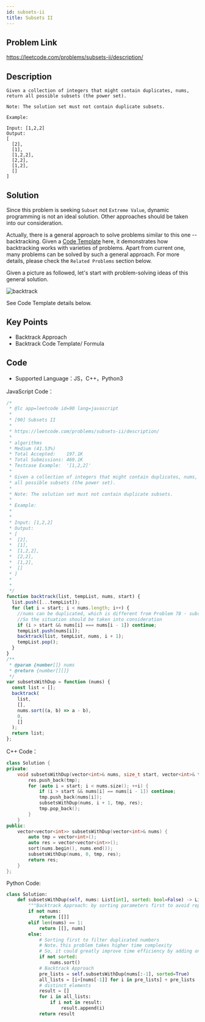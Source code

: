 ```yaml
---
id: subsets-ii
title: Subsets II
---
```


## Problem Link

https://leetcode.com/problems/subsets-ii/description/

## Description

```
Given a collection of integers that might contain duplicates, nums, return all possible subsets (the power set).

Note: The solution set must not contain duplicate subsets.

Example:

Input: [1,2,2]
Output:
[
  [2],
  [1],
  [1,2,2],
  [2,2],
  [1,2],
  []
]

```

## Solution

Since this problem is seeking `Subset` not `Extreme Value`, dynamic programming is not an ideal solution. Other approaches should be taken into our consideration.

Actually, there is a general approach to solve problems similar to this one -- backtracking. Given a [Code Template](<https://leetcode.com/problems/combination-sum/discuss/16502/A-general-approach-to-backtracking-questions-in-Java-(Subsets-Permutations-Combination-Sum-Palindrome-Partitioning)>) here, it demonstrates how backtracking works with varieties of problems. Apart from current one, many problems can be solved by such a general approach. For more details, please check the `Related Problems` section below.

Given a picture as followed, let's start with problem-solving ideas of this general solution.

![backtrack](https://tva1.sinaimg.cn/large/007S8ZIlly1ghlu843pcgj30n20nptas.jpg)

See Code Template details below.

## Key Points

- Backtrack Approach
- Backtrack Code Template/ Formula

## Code

- Supported Language：JS，C++，Python3

JavaScript Code：

```js
/*
 * @lc app=leetcode id=90 lang=javascript
 *
 * [90] Subsets II
 *
 * https://leetcode.com/problems/subsets-ii/description/
 *
 * algorithms
 * Medium (41.53%)
 * Total Accepted:    197.1K
 * Total Submissions: 469.1K
 * Testcase Example:  '[1,2,2]'
 *
 * Given a collection of integers that might contain duplicates, nums, return
 * all possible subsets (the power set).
 *
 * Note: The solution set must not contain duplicate subsets.
 *
 * Example:
 *
 *
 * Input: [1,2,2]
 * Output:
 * [
 * ⁠ [2],
 * ⁠ [1],
 * ⁠ [1,2,2],
 * ⁠ [2,2],
 * ⁠ [1,2],
 * ⁠ []
 * ]
 *
 *
 */
function backtrack(list, tempList, nums, start) {
  list.push([...tempList]);
  for (let i = start; i < nums.length; i++) {
    //nums can be duplicated, which is different from Problem 78 - subsets
    //So the situation should be taken into consideration
    if (i > start && nums[i] === nums[i - 1]) continue;
    tempList.push(nums[i]);
    backtrack(list, tempList, nums, i + 1);
    tempList.pop();
  }
}
/**
 * @param {number[]} nums
 * @return {number[][]}
 */
var subsetsWithDup = function (nums) {
  const list = [];
  backtrack(
    list,
    [],
    nums.sort((a, b) => a - b),
    0,
    []
  );
  return list;
};
```

C++ Code：

```C++
class Solution {
private:
    void subsetsWithDup(vector<int>& nums, size_t start, vector<int>& tmp, vector<vector<int>>& res) {
        res.push_back(tmp);
        for (auto i = start; i < nums.size(); ++i) {
            if (i > start && nums[i] == nums[i - 1]) continue;
            tmp.push_back(nums[i]);
            subsetsWithDup(nums, i + 1, tmp, res);
            tmp.pop_back();
        }
    }
public:
    vector<vector<int>> subsetsWithDup(vector<int>& nums) {
        auto tmp = vector<int>();
        auto res = vector<vector<int>>();
        sort(nums.begin(), nums.end());
        subsetsWithDup(nums, 0, tmp, res);
        return res;
    }
};
```

Python Code:

```Python
class Solution:
    def subsetsWithDup(self, nums: List[int], sorted: bool=False) -> List[List[int]]:
        """Backtrack Approach: by sorting parameters first to avoid repeting sort later"""
        if not nums:
            return [[]]
        elif len(nums) == 1:
            return [[], nums]
        else:
            # Sorting first to filter duplicated numbers
            # Note，this problem takes higher time complexity
            # So, it could greatly improve time efficiency by adding one parameter to avoid repeting sort in following procedures
            if not sorted:
                nums.sort()
            # Backtrack Approach
            pre_lists = self.subsetsWithDup(nums[:-1], sorted=True)
            all_lists = [i+[nums[-1]] for i in pre_lists] + pre_lists
            # distinct elements
            result = []
            for i in all_lists:
                if i not in result:
                    result.append(i)
            return result
```
